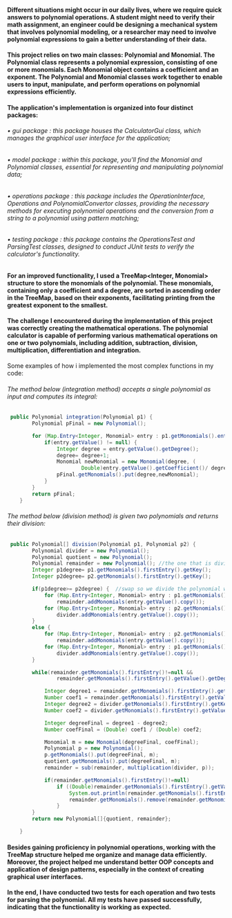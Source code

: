 #### Different situations might occur in our daily lives, where we require quick answers to polynomial operations. A student might need to verify their math assignment, an engineer could be designing a mechanical system that involves polynomial modeling, or a researcher may need to involve polynomial expressions to gain a better understanding of their data.
#### This project relies on two main classes: Polynomial and Monomial. The Polynomial class represents a polynomial expression, consisting of one or more monomials. Each Monomial object contains a coefficient and an exponent. The Polynomial and Monomial classes work together to enable users to input, manipulate, and perform operations on polynomial expressions efficiently.
#### The application's implementation is organized into four distinct packages:
###### • *gui package* : this package houses the CalculatorGui class, which manages the graphical user interface for the application;
###### • *model package* : within this package, you'll find the Monomial and Polynomial classes, essential for representing and manipulating polynomial data;
###### • *operations package* : this package includes the OperationInterface, Operations and PolynomialConvertor classes, providing the necessary methods for executing polynomial operations and the conversion from a string to a polynomial using pattern matching;
###### • *testing package* : this package contains the OperationsTest and ParsingTest classes, designed to conduct JUnit tests to verify the calculator's functionality.
#### For an improved functionality, I used a TreeMap<Integer, Monomial> structure to store the monomials of the polynomial. These monomials, containing only a coefficient and a degree, are sorted in ascending order in the TreeMap, based on their exponents, facilitating printing from the greatest exponent to the smallest.
#### The challenge I encountered during the implementation of this project was correctly creating the mathematical operations. The polynomial calculator is capable of performing various mathematical operations on one or two polynomials, including addition, subtraction, division, multiplication, differentiation and integration. 
Some examples of how i implemented the most complex functions in my code:
###### The method below (integration method) accepts a single polynomial as input and computes its integral:
```java
 public Polynomial integration(Polynomial p1) {
        Polynomial pFinal = new Polynomial();

        for (Map.Entry<Integer, Monomial> entry : p1.getMonomials().entrySet()) {
            if(entry.getValue() != null) {
                Integer degree = entry.getValue().getDegree();
                degree= degree+1;
                Monomial newMonomial = new Monomial(degree, (
                        Double)entry.getValue().getCoefficient()/ degree.doubleValue());
                pFinal.getMonomials().put(degree,newMonomial);
            }
        }
        return pFinal;
    }
```

###### The method below (division method) is given two polynomials and returns their division:
```java
 public Polynomial[] division(Polynomial p1, Polynomial p2) {
        Polynomial divider = new Polynomial();
        Polynomial quotient = new Polynomial();
        Polynomial remainder = new Polynomial(); //the one that is divided
        Integer p1degree= p1.getMonomials().firstEntry().getKey();
        Integer p2degree= p2.getMonomials().firstEntry().getKey();

        if(p1degree>= p2degree) {  //swap so we divide the polynomial with bigger power
            for (Map.Entry<Integer, Monomial> entry : p1.getMonomials().entrySet())
                remainder.addMonomials(entry.getValue().copy());
            for (Map.Entry<Integer, Monomial> entry : p2.getMonomials().entrySet())
                divider.addMonomials(entry.getValue().copy());
        }
        else {
            for (Map.Entry<Integer, Monomial> entry : p2.getMonomials().entrySet())
                remainder.addMonomials(entry.getValue().copy());
            for (Map.Entry<Integer, Monomial> entry : p1.getMonomials().entrySet())
                divider.addMonomials(entry.getValue().copy());
        }

        while(remainder.getMonomials().firstEntry()!=null &&
                remainder.getMonomials().firstEntry().getValue().getDegree() >= divider.getMonomials().firstEntry().getValue().getDegree()) {

            Integer degree1 = remainder.getMonomials().firstEntry().getKey();
            Number coef1 = remainder.getMonomials().firstEntry().getValue().getCoefficient();
            Integer degree2 = divider.getMonomials().firstEntry().getKey();
            Number coef2 = divider.getMonomials().firstEntry().getValue().getCoefficient();

            Integer degreeFinal = degree1 - degree2;
            Number coefFinal = (Double) coef1 / (Double) coef2;

            Monomial m = new Monomial(degreeFinal, coefFinal);
            Polynomial p = new Polynomial();
            p.getMonomials().put(degreeFinal, m);
            quotient.getMonomials().put(degreeFinal, m);
            remainder = sub(remainder, multiplication(divider, p));

            if(remainder.getMonomials().firstEntry()!=null)
                if ((Double)remainder.getMonomials().firstEntry().getValue().getCoefficient()== 0.0) {
                    System.out.println(remainder.getMonomials().firstEntry().getValue().getCoefficient());
                    remainder.getMonomials().remove(remainder.getMonomials().firstEntry().getKey());
                }
        }
        return new Polynomial[]{quotient, remainder};

    }
```
#### Besides gaining proficiency in polynomial operations, working with the TreeMap structure helped me organize and manage data efficiently. Moreover, the project helped me understand better OOP concepts and application of design patterns, especially in the context of creating graphical user interfaces.
#### In the end, I have conducted two tests for each operation and two tests for parsing the polynomial. All my tests have passed successfully, indicating that the functionality is working as expected.
